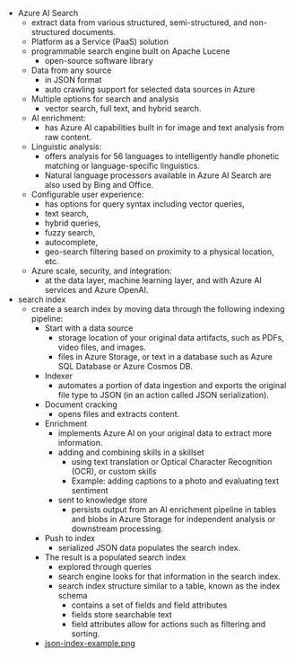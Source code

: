 - Azure AI Search
  - extract data from various structured, semi-structured, and non-structured documents.
  - Platform as a Service (PaaS) solution
  - programmable search engine built on Apache Lucene
    - open-source software library
  - Data from any source
    - in JSON format
    - auto crawling support for selected data sources in Azure
  - Multiple options for search and analysis
    - vector search, full text, and hybrid search.
  - AI enrichment: 
    - has Azure AI capabilities built in for image and text analysis from raw content.
  - Linguistic analysis: 
    - offers analysis for 56 languages to intelligently handle phonetic matching or language-specific linguistics. 
    - Natural language processors available in Azure AI Search are also used by Bing and Office. 
  - Configurable user experience: 
    - has options for query syntax including vector queries, 
    - text search, 
    - hybrid queries, 
    - fuzzy search, 
    - autocomplete, 
    - geo-search filtering based on proximity to a physical location, etc.
  - Azure scale, security, and integration: 
    - at the data layer, machine learning layer, and with Azure AI services and Azure OpenAI.
- search index
  - create a search index by moving data through the following indexing pipeline:
    - Start with a data source
      - storage location of your original data artifacts, such as PDFs, video files, and images.
      - files in Azure Storage, or text in a database such as Azure SQL Database or Azure Cosmos DB.
    - Indexer
      - automates a portion of data ingestion and exports the original file type to JSON (in an action called JSON serialization).
    - Document cracking
      - opens files and extracts content.
    - Enrichment
      - implements Azure AI on your original data to extract more information.
      - adding and combining skills in a skillset
        - using text translation or Optical Character Recognition (OCR), or custom skills
        - Example: adding captions to a photo and evaluating text sentiment
      - sent to knowledge store
        - persists output from an AI enrichment pipeline in tables and blobs in Azure Storage for independent analysis or downstream processing.
    - Push to index
      - serialized JSON data populates the search index.
    - The result is a populated search index
      - explored through queries
      - search engine looks for that information in the search index.
      - search index structure similar to a table, known as the index schema
        - contains a set of fields and field attributes
        - fields store searchable text
        - field attributes allow for actions such as filtering and sorting.
    - [json-index-example.png](json-index-example.png)